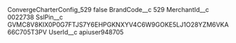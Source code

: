 <?xml version="1.0" encoding="UTF-8"?>
<CustomMetadata xmlns="http://soap.sforce.com/2006/04/metadata" xmlns:xsi="http://www.w3.org/2001/XMLSchema-instance" xmlns:xsd="http://www.w3.org/2001/XMLSchema">
    <label>ConvergeCharterConfig_529</label>
    <protected>false</protected>
    <values>
        <field>BrandCode__c</field>
        <value xsi:type="xsd:string">529</value>
    </values>
    <values>
        <field>MerchantId__c</field>
        <value xsi:type="xsd:string">0022738</value>
    </values>
    <values>
        <field>SslPin__c</field>
        <value xsi:type="xsd:string">GVMC8V8KIX0P0G7FTJS7Y6EHPGKNXYV4C6W9GOKE5LJ1O28YZM6VKA66C705T3PV</value>
    </values>
    <values>
        <field>UserId__c</field>
        <value xsi:type="xsd:string">apiuser948705</value>
    </values>
</CustomMetadata>
